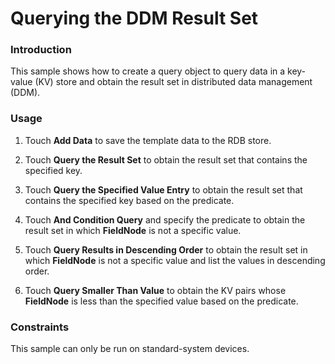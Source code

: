# Querying the DDM Result Set

### Introduction

This sample shows how to create a query object to query data in a key-value (KV) store and obtain the result set in distributed data management (DDM).

### Usage

1. Touch **Add Data** to save the template data to the RDB store.

2. Touch **Query the Result Set** to obtain the result set that contains the specified key.

3. Touch **Query the Specified Value Entry** to obtain the result set that contains the specified key based on the predicate.

4. Touch **And Condition Query** and specify the predicate to obtain the result set in which **FieldNode** is not a specific value.

5. Touch **Query Results in Descending Order** to obtain the result set in which **FieldNode** is not a specific value and list the values in descending order.

6. Touch **Query Smaller Than Value** to obtain the KV pairs whose **FieldNode** is less than the specified value based on the predicate.

### Constraints

This sample can only be run on standard-system devices.
